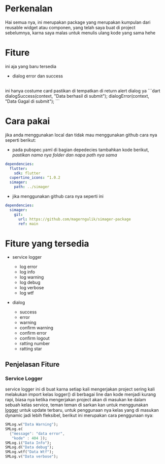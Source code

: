 # Perkenalan
Hai semua nya, ini merupakan package yang merupakan kumpulan dari reusable widget atau componen, yang telah saya buat di project sebelumnya, karna saya malas untuk menulis ulang kode yang sama hehe

# Fiture
ini aja yang baru tersedia
- dialog error dan success
<br>
ini hanya costume card pastikan di tempatkan di return alert dialog ya
```dart
 dialogSuccess(context, "Data berhasil di submit");
 dialogError(context, "Data Gagal di submit");
```

# Cara pakai
jika anda menggunakan local dan tidak mau menggunakan github cara nya seperti berikut:
<br>
- pada pubspec.yaml di bagian depedecies tambahkan kode berikut, _pastikan nama nya folder dan napa path nya sama_
```yaml
dependencies:
  flutter:
    sdk: flutter
  cupertino_icons: ^1.0.2
  simager:
    path: ../simager
```
- jika menggunakan github cara nya seperti ini
```yaml
dependencies:
  simager:
    git:
      url: https://github.com/magerngulik/simager-package
      ref: main
```

# Fiture yang tersedia
- service logger
  - log error
  - log info
  - log warning
  - log debug
  - log verbose
  - log wtf

- dialog
  - success
  - error
  - warning
  - confirm warning
  - confirm error
  - confirm logout
  - ratting number
  - ratting star

## Penjelasan Fiture
### Service Logger
service logger ini di buat karna setiap kali mengerjakan project sering kali melakukan import kelas logger() di berbagai line dan kode menjadi kurang rapi, biasa nya ketika mengerjakan project akan di masukan ke dalam sebuah kelas service, teman teman di sarkan kan untuk menggunakan [logger](https://pub.dev/packages/logger) untuk update terbaru, untuk penggunaan nya kelas yang di masukan dynamic jadi lebih fleksibel, berikut ini merupakan cara penggunaan nya:
```dart
SMLog.w("Data Warning");
SMLog.e(
  {"message": "data error",
   "kode" : 404 });
SMLog.i("Data Info");
SMLog.d("Data debug");
SMLog.wtf("Data Wtf");
SMLog.v("Data verbose");


```
